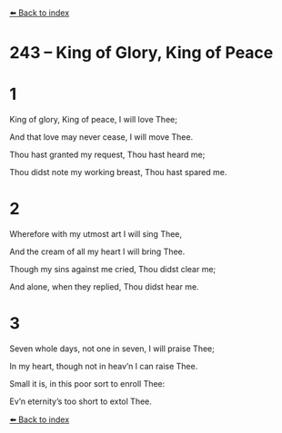 [⬅️ Back to index](../README.md)

# 243 – King of Glory, King of Peace





# 1

King of glory, King of peace, I will love Thee;

And that love may never cease, I will move Thee.

Thou hast granted my request, Thou hast heard me;

Thou didst note my working breast, Thou hast spared me.



# 2

Wherefore with my utmost art I will sing Thee,

And the cream of all my heart I will bring Thee.

Though my sins against me cried, Thou didst clear me;

And alone, when they replied, Thou didst hear me.



# 3

Seven whole days, not one in seven, I will praise Thee;

In my heart, though not in heav’n I can raise Thee.

Small it is, in this poor sort to enroll Thee:

Ev’n eternity’s too short to extol Thee.

[⬅️ Back to index](../README.md)
